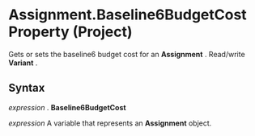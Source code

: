 
# Assignment.Baseline6BudgetCost Property (Project)

Gets or sets the baseline6 budget cost for an  **Assignment** . Read/write **Variant** .


## Syntax

 _expression_ . **Baseline6BudgetCost**

 _expression_ A variable that represents an **Assignment** object.

